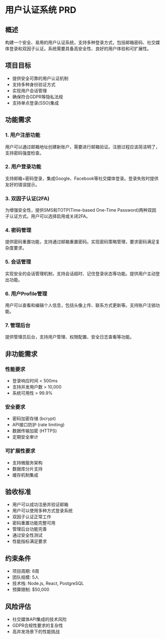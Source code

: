 
# 用户认证系统 PRD

## 概述
构建一个安全、易用的用户认证系统，支持多种登录方式，包括邮箱密码、社交媒体登录和双因子认证。系统需要具备高安全性、良好的用户体验和可扩展性。

## 项目目标
- 提供安全可靠的用户认证机制
- 支持多种身份验证方式
- 实现用户会话管理
- 确保符合GDPR等隐私法规
- 支持单点登录(SSO)集成

## 功能需求

### 1. 用户注册功能
用户可以通过邮箱地址创建新账户，需要进行邮箱验证。注册过程应该简洁明了，支持密码强度检查。

### 2. 用户登录功能  
支持邮箱+密码登录，集成Google、Facebook等社交媒体登录。登录失败时提供友好的错误提示。

### 3. 双因子认证(2FA)
为增强安全性，提供SMS和TOTP(Time-based One-Time Password)两种双因子认证方式。用户可以选择启用或关闭2FA。

### 4. 密码管理
提供密码重置功能，支持通过邮箱重置密码。实现密码策略管理，要求密码满足复杂度要求。

### 5. 会话管理
实现安全的会话管理机制，支持会话超时、记住登录状态等功能。提供用户主动登出功能。

### 6. 用户Profile管理
用户可以查看和编辑个人信息，包括头像上传、联系方式更新等。支持账户注销功能。

### 7. 管理后台
提供管理员后台，支持用户管理、权限配置、安全日志查看等功能。

## 非功能需求

### 性能要求
- 登录响应时间 < 500ms
- 支持并发用户数 > 10,000
- 系统可用性 > 99.9%

### 安全要求
- 密码加密存储 (bcrypt)
- API接口防护 (rate limiting)
- 数据传输加密 (HTTPS)
- 定期安全审计

### 可扩展性要求
- 支持微服务架构
- 数据库分片支持
- 缓存机制集成

## 验收标准
- 用户可以成功注册并验证邮箱
- 用户可以使用多种方式登录系统
- 双因子认证正常工作
- 密码重置功能完整可用
- 管理后台功能完善
- 通过安全性测试
- 性能指标满足要求

## 约束条件
- 项目周期: 8周
- 团队规模: 5人
- 技术栈: Node.js, React, PostgreSQL
- 预算限制: $50,000

## 风险评估
- 社交媒体API集成的技术风险
- GDPR合规性要求的复杂性
- 高并发场景下的性能挑战
